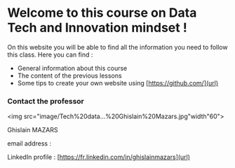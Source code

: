 # Welcome to this course on Data Tech and Innovation mindset !

On this website you will be able to find all the information you need to follow this class.
Here you can find :
- General information about this course
- The content of the previous lessons
- Some tips to create your own website using [https://github.com/](url)

### Contact the professor
<img src="image/Tech%20data...%20Ghislain%20Mazars.jpg"width"60">

Ghislain MAZARS

email address : 

LinkedIn profile : [https://fr.linkedin.com/in/ghislainmazars](url)
